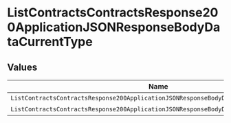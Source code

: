 # ListContractsContractsResponse200ApplicationJSONResponseBodyDataCurrentType


## Values

| Name                                                                                   | Value                                                                                  |
| -------------------------------------------------------------------------------------- | -------------------------------------------------------------------------------------- |
| `ListContractsContractsResponse200ApplicationJSONResponseBodyDataCurrentTypeSupersede` | SUPERSEDE                                                                              |
| `ListContractsContractsResponse200ApplicationJSONResponseBodyDataCurrentTypeRenewal`   | RENEWAL                                                                                |